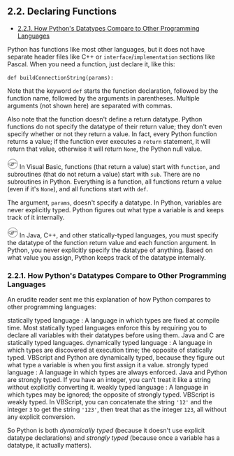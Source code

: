 


2.2. Declaring Functions
------------------------

-   [2.2.1. How Python's Datatypes Compare to Other Programming
    Languages](declaring_functions.html#d0e4188)

Python has functions like most other languages, but it does not have
separate header files like C++ or `interface`/`implementation` sections
like Pascal. When you need a function, just declare it, like this:

    def buildConnectionString(params):

Note that the keyword `def` starts the function declaration, followed by
the function name, followed by the arguments in parentheses. Multiple
arguments (not shown here) are separated with commas.

Also note that the function doesn't define a return datatype. Python
functions do not specify the datatype of their return value; they don't
even specify whether or not they return a value. In fact, every Python
function returns a value; if the function ever executes a `return`
statement, it will return that value, otherwise it will return `None`,
the Python null value.


![Note](../images/note.png) 
In Visual Basic, functions (that return a value) start with `function`, and subroutines (that do not return a value) start with `sub`. There are no subroutines in Python. Everything is a function, all functions return a value (even if it's `None`), and all functions start with `def`. 

The argument, `params`, doesn't specify a datatype. In Python, variables
are never explicitly typed. Python figures out what type a variable is
and keeps track of it internally.


![Note](../images/note.png) 
In Java, C++, and other statically-typed languages, you must specify the datatype of the function return value and each function argument. In Python, you never explicitly specify the datatype of anything. Based on what value you assign, Python keeps track of the datatype internally. 

### 2.2.1. How Python's Datatypes Compare to Other Programming Languages

An erudite reader sent me this explanation of how Python compares to
other programming languages:

statically typed language
:   A language in which types are fixed at compile time. Most statically
    typed languages enforce this by requiring you to declare all
    variables with their datatypes before using them. Java and C are
    statically typed languages.
dynamically typed language
:   A language in which types are discovered at execution time; the
    opposite of statically typed. VBScript and Python are dynamically
    typed, because they figure out what type a variable is when you
    first assign it a value.
strongly typed language
:   A language in which types are always enforced. Java and Python are
    strongly typed. If you have an integer, you can't treat it like a
    string without explicitly converting it.
weakly typed language
:   A language in which types may be ignored; the opposite of strongly
    typed. VBScript is weakly typed. In VBScript, you can concatenate
    the string `'12'` and the integer `3` to get the string `'123'`,
    then treat that as the integer `123`, all without any explicit
    conversion.

So Python is both *dynamically typed* (because it doesn't use explicit
datatype declarations) and *strongly typed* (because once a variable has
a datatype, it actually matters).

  

